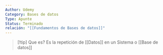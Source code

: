 ```yaml
---
Author: Udemy
Category: Bases de datos
Type: Apunte
Status: Terminado
relación: "[[Fundamentos de Bases de datos]]"
---
```

>[!tip] Que es?
>Es la repetición de [[Datos]] en un Sistema o [[Base de datos]]

